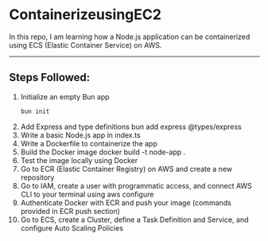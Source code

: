# ContainerizeusingEC2

In this repo, I am learning how a Node.js application can be containerized using ECS (Elastic Container Service) on AWS.

---

## Steps Followed:

1. Initialize an empty Bun app  
   ```bash
   bun init
2. Add Express and type definitions
   bun add express @types/express
3. Write a basic Node.js app in index.ts
4. Write a Dockerfile to containerize the app
5. Build the Docker image
   docker build -t node-app .
6. Test the image locally using Docker
7. Go to ECR (Elastic Container Registry) on AWS and create a new repository
8. Go to IAM, create a user with programmatic access, and connect AWS CLI to your terminal using aws configure
9. Authenticate Docker with ECR and push your image (commands provided in ECR push section)
10. Go to ECS, create a Cluster, define a Task Definition and Service, and configure Auto Scaling Policies